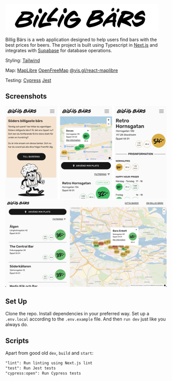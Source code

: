 ![Billig Bärs](readme/logo.png 'Billig Bärs')

Billig Bärs is a web application designed to help users find bars with the best prices for beers. The project is built using Typescript in [Next.js](https://nextjs.org/) and integrates with [Supabase](https://supabase.com/) for database operations.

Styling:
[Tailwind](https://github.com/tailwindlabs/tailwindcss)

Map:
[MapLibre](https://maplibre.org/)
[OpenFreeMap](https://openfreemap.org/)
[@vis.gl/react-maplibre](https://github.com/visgl/react-maplibre)

Testing:
[Cypress](https://www.cypress.io/)
[Jest](https://jestjs.io/)

## Screenshots

![Screenshots of mobile view](readme/screenshots1.png 'Screenshots of mobile view')
![Screenshot of desktop view](readme/screenshots2.png 'Screenshot of desktop view')

## Set Up

Clone the repo. Install dependencies in your preferred way. Set up a `.env.local` according to the `.env.example` file. And then `run dev` just like you always do.

## Scripts

Apart from good old `dev`, `build` and `start`:

```
"lint": Run linting using Next.js lint
"test": Run Jest tests
"cypress:open": Run Cypress tests
```

